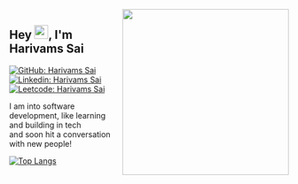 <img align="right" src ="https://github.com/harivams-sai/harivams-sai/blob/main/homepage/aero-blend.gif" width="300px">

## Hey <img src="https://media.giphy.com/media/hvRJCLFzcasrR4ia7z/giphy.gif" width="25px">, I'm Harivams Sai
<!-- if above doesn't work <img src="https://github.com/TheDudeThatCode/TheDudeThatCode/blob/master/Assets/Hi.gif" width="25px">
-->



[![GitHub: Harivams Sai](https://img.shields.io/badge/-Harivams%20Sai-grey?style=flat&logo=github&link=https://github.com/harivams-sai)](https://github.com/harivams-sai)
[![Linkedin: Harivams Sai](https://img.shields.io/badge/-Harivams%20Sai-blue?style=flat-square&logo=Linkedin&logoColor=white&link=https://www.linkedin.com/in/harivams09/)](https://www.linkedin.com/in/harivams09/)
[![Leetcode: Harivams Sai](https://img.shields.io/badge/-Harivams%20Sai-grey?style=flat-square&logo=Leetcode&logoColor=yellow&link=https://leetcode.com/harivams09/)](https://leetcode.com/harivams09/) 
<!-- ![](https://visitor-badge.glitch.me/badge?page_id=harivams-sai) -->

I am into software development, like learning and building in tech 
<br/> and soon hit a conversation with new people!

<!-- [![Harivams Sai's GitHub Stats](https://github-readme-stats.vercel.app/api?username=harivams-sai&hide=issues&count_private=true&show_icons=true&theme=calm)](https://github.com/harivams-sai/github-readme-stats) -->
[![Top Langs](https://github-readme-stats.vercel.app/api/top-langs/?username=harivams-sai&layout=compact&theme=calm)](https://github.com/harivams-sai/github-readme-stats)

<!---
harivams-sai/harivams-sai is a ✨ special ✨ repository because its `README.md` (this file) appears on your GitHub profile.
You can click the Preview link to take a look at your changes.
Here are some ideas to get you started:

- 🔭 I’m currently working on ...
- 🌱 I’m currently learning ...
- 👯 I’m looking to collaborate on ...
- 🤔 I’m looking for help with ...
- 💬 Ask me about ...
- 📫 How to reach me: ...
- 😄 Pronouns: ...
- ⚡ Fun fact: ...
-->
